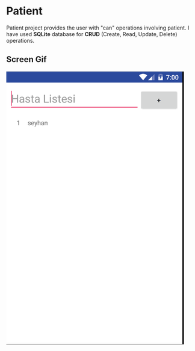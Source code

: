 <h1>Patient</h1>
Patient project provides the user with "can" operations involving patient.
I have used <b>SQLite</b> database for <b>CRUD</b> (Create, Read, Update, Delete) operations.

<h2>Screen Gif</h2>

![](screen.gif)
